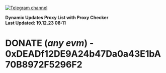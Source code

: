 [![Telegram channel](https://img.shields.io/endpoint?url=https://runkit.io/damiankrawczyk/telegram-badge/branches/master?url=https://t.me/n4z4v0d)](https://t.me/n4z4v0d) 

**Dynamic Updates Proxy List with Proxy Checker**  
**Last Updated: 19.12.23 08:11**

# DONATE (_any evm_) - 0xDEADf12DE9A24b47Da0a43E1bA70B8972F5296F2
